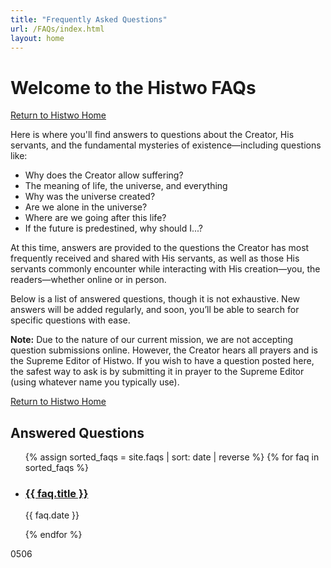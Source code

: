 ```yaml
---
title: "Frequently Asked Questions"
url: /FAQs/index.html
layout: home
---
```

# Welcome to the Histwo FAQs  
[Return to Histwo Home](https://Histwo.github.io)

Here is where you'll find answers to questions about the Creator, His servants, and the fundamental mysteries of existence—including questions like:  

- Why does the Creator allow suffering?
- The meaning of life, the universe, and everything
- Why was the universe created?
- Are we alone in the universe?
- Where are we going after this life?
- If the future is predestined, why should I...?

At this time, answers are provided to the questions the Creator has most frequently received and shared with His servants, as well as those His servants commonly encounter while interacting with His creation—you, the readers—whether online or in person.

Below is a list of answered questions, though it is not exhaustive. New answers will be added regularly, and soon, you’ll be able to search for specific questions with ease.

**Note:** Due to the nature of our current mission, we are not accepting question submissions online. However, the Creator hears all prayers and is the Supreme Editor of Histwo. If you wish to have a question posted here, the safest way to ask is by submitting it in prayer to the Supreme Editor (using whatever name you typically use).

[Return to Histwo Home](https://Histwo.github.io)

<h2>Answered Questions</h2>
<ul>
  {% assign sorted_faqs = site.faqs | sort: date | reverse %}
  {% for faq in sorted_faqs %}
    <li>
      <h3><a href="{{ faq.url }}">{{ faq.title }}</a></h3>
      <p>{{ faq.date }}</p>
    </li>
  {% endfor %}
</ul>
<p>0506</p>
